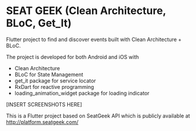 # SEAT GEEK (Clean Architecture, BLoC, Get_It)

Flutter project to find and discover events built with Clean Architecture + BLoC.

The project is developed for both Android and iOS with

* Clean Architecture
* BLoC for State Management
* get_it package for service locator
* RxDart for reactive programming 
* loading_animation_widget package for loading indicator

[INSERT SCREENSHOTS HERE]

This is a Flutter project based on SeatGeek API which is publicly available at
http://platform.seatgeek.com/



